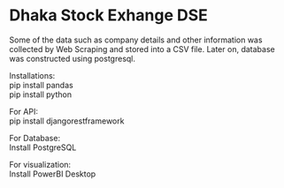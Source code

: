 # Dhaka Stock Exhange DSE
Some of the data such as company details and other information was collected by Web Scraping and stored into a CSV file. Later on, database was constructed using postgresql.

Installations: <br>
pip install pandas <br>
pip install python

For API: <br>
pip install djangorestframework

For Database: <br>
Install PostgreSQL

For visualization:<br>
Install PowerBI Desktop
